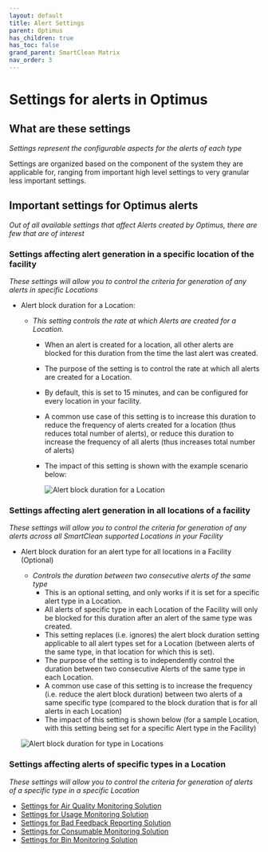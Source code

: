```yaml
---
layout: default
title: Alert Settings
parent: Optimus
has_children: true
has_toc: false
grand_parent: SmartClean Matrix
nav_order: 3
---
```

# Settings for alerts in Optimus

## What are these settings
*Settings represent the configurable aspects for the alerts of each type*

Settings are organized based on the component of the system they are applicable for, ranging from 
important high level settings to very granular less important settings.

## Important settings for Optimus alerts
*Out of all available settings that affect Alerts created by Optimus, there are few that are of interest*

### Settings affecting alert generation in a specific location of the facility
*These settings will allow you to control the criteria for generation of any alerts in specific Locations*

- Alert block duration for a Location:
    
  - *This setting controls the rate at which Alerts are created for a Location.*
    - When an alert is created for a location, all other alerts are blocked for this duration from the time the last alert was created.
    - The purpose of the setting is to control the rate at which all alerts are created for a Location.
    - By default, this is set to 15 minutes, and can be configured for every location in your facility.
    - A common use case of this setting is to increase this duration to reduce the frequency of alerts created for a location (thus reduces total number of alerts), or reduce this duration to increase the frequency of all alerts (thus increases total number of alerts)
    - The impact of this setting is shown with the example scenario below:

      ![Alert block duration for a Location](https://www.smartclean.io/matrix/images/AlertBlockDurationForLocation.png)

### Settings affecting alert generation in all locations of a facility
*These settings will allow you to control the criteria for generation of any alerts across all SmartClean supported Locations in your Facility*

- Alert block duration for an alert type for all locations in a Facility (Optional)

    - *Controls the duration between two consecutive alerts of the same type*
      - This is an optional setting, and only works if it is set for a specific alert type in a Location.
      - All alerts of specific type in each Location of the Facility will only be blocked for this duration after an alert of the same type was created.
      - This setting replaces (i.e. ignores) the alert block duration setting applicable to all alert types set for a Location (between alerts of the same type, in that location for which this is set).
      - The purpose of the setting is to independently control the duration between two consecutive Alerts of the same type in each Location.
      - A common use case of this setting is to increase the frequency (i.e. reduce the alert block duration) between two alerts of a same specific type (compared to the block duration that is for all alerts in each Location)
      - The impact of this setting is shown below (for a sample Location, with this setting being set for a specific Alert type in the Facility)

    ![Alert block duration for type in Locations](https://www.smartclean.io/matrix/images/AlertBlockDurationForType.png)

### Settings affecting alerts of specific types in a Location
*These settings will allow you to control the criteria for generation of alerts of a specific type in a specific Location*

- [Settings for Air Quality Monitoring Solution](/vcs_aq_settings.html)
- [Settings for Usage Monitoring Solution](/vcs_pc_settings.html)
- [Settings for Bad Feedback Reporting Solution](/vcs_fd_settings.html)
- [Settings for Consumable Monitoring Solution](/vcs_cmd_settings.html)
- [Settings for Bin Monitoring Solution](/vcs_bin_settings.html)